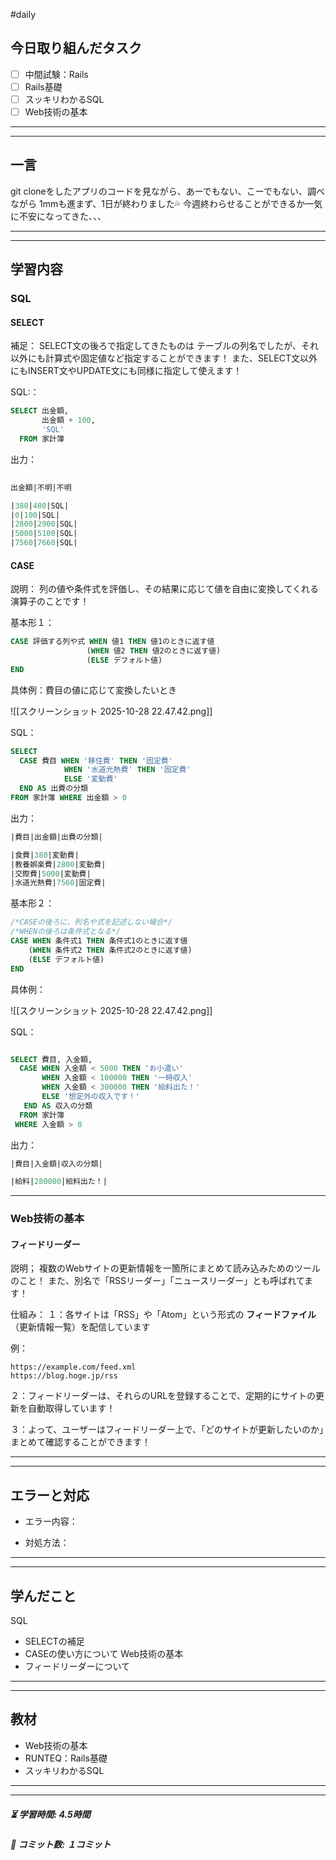 #daily

## 今日取り組んだタスク

- [ ] 中間試験：Rails
- [ ] Rails基礎
- [ ] スッキリわかるSQL
- [ ] Web技術の基本

---
---
## 一言

git cloneをしたアプリのコードを見ながら、あーでもない、こーでもない、調べながら
1mmも進まず、1日が終わりました💦
今週終わらせることができるか一気に不安になってきた、、、

---
---
## 学習内容


### SQL

####  SELECT

補足：
 SELECT文の後ろで指定してきたものは
 テーブルの列名でしたが、それ以外にも計算式や固定値など指定することができます！
また、SELECT文以外にもINSERT文やUPDATE文にも同様に指定して使えます！

SQL:：
```sql
SELECT 出金額,
       出金額 + 100,
       'SQL'
  FROM 家計簿
```

出力：
```sql
  
出金額|不明|不明

|380|480|SQL|
|0|100|SQL|
|2800|2900|SQL|
|5000|5100|SQL|
|7560|7660|SQL|
```


#### CASE

説明：
列の値や条件式を評価し、その結果に応じて値を自由に変換してくれる演算子のことです！

基本形１：
```sql
CASE 評価する列や式 WHEN 値1 THEN 値1のときに返す値
				 (WHEN 値2 THEN 値2のときに返す値)
				 (ELSE デフォルト値)
END
```

具体例：費目の値に応じて変換したいとき

![[スクリーンショット 2025-10-28 22.47.42.png]]

SQL：
```sql
SELECT
  CASE 費目 WHEN '移住費' THEN '固定費'
		    WHEN '水道光熱費' THEN '固定費'
		    ELSE '変動費'
  END AS 出費の分類
FROM 家計簿 WHERE 出金額 > 0
```

出力：
```sql
|費目|出金額|出費の分類|

|食費|380|変動費|
|教養娯楽費|2800|変動費|
|交際費|5000|変動費|
|水道光熱費|7560|固定費|
```


基本形２：
```sql
/*CASEの後ろに、列名や式を記述しない場合*/
/*WHENの後ろは条件式となる*/
CASE WHEN 条件式1 THEN 条件式1のときに返す値
	(WHEN 条件式2 THEN 条件式2のときに返す値)
	(ELSE デフォルト値)
END
```

具体例：

![[スクリーンショット 2025-10-28 22.47.42.png]]

SQL：
```sql

SELECT 費目, 入金額,
  CASE WHEN 入金額 < 5000 THEN 'お小遣い'
       WHEN 入金額 < 100000 THEN '一時収入'
       WHEN 入金額 < 300000 THEN '給料出た！'
       ELSE '想定外の収入です！'
   END AS 収入の分類
  FROM 家計簿
 WHERE 入金額 > 0
```

出力：
```sql
|費目|入金額|収入の分類|

|給料|280000|給料出た！|
```

---
### Web技術の基本

#### フィードリーダー

説明；
複数のWebサイトの更新情報を一箇所にまとめて読み込みためのツールのこと！
また、別名で「RSSリーダー」「ニュースリーダー」とも呼ばれてます！

仕組み：
１：各サイトは「RSS」や「Atom」という形式の **フィードファイル**（更新情報一覧）を配信しています
   
   例：
```
https://example.com/feed.xml
https://blog.hoge.jp/rss
```

２：フィードリーダーは、それらのURLを登録することで、定期的にサイトの更新を自動取得しています！

３：よって、ユーザーはフィードリーダー上で、「どのサイトが更新したいのか」まとめて確認することができます！




---
---
## エラーと対応

- エラー内容：
    
- 対処方法：


---
---
## 学んだこと

SQL
- SELECTの補足
- CASEの使い方について
Web技術の基本
- フィードリーダーについて


---
---
## 教材

- Web技術の基本
- RUNTEQ：Rails基礎
- スッキリわかるSQL


---
---
##### ⏳ 学習時間: 4.5時間  
##### 🌱 コミット数: １コミット